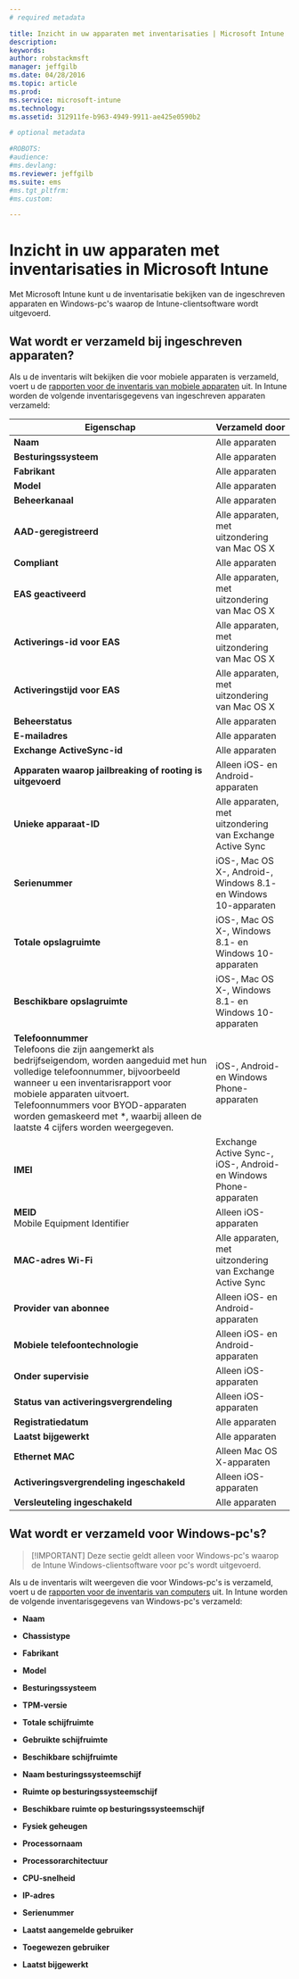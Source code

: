 ```yaml
---
# required metadata

title: Inzicht in uw apparaten met inventarisaties | Microsoft Intune
description:
keywords:
author: robstackmsft
manager: jeffgilb
ms.date: 04/28/2016
ms.topic: article
ms.prod:
ms.service: microsoft-intune
ms.technology:
ms.assetid: 312911fe-b963-4949-9911-ae425e0590b2

# optional metadata

#ROBOTS:
#audience:
#ms.devlang:
ms.reviewer: jeffgilb
ms.suite: ems
#ms.tgt_pltfrm:
#ms.custom:

---
```


# Inzicht in uw apparaten met inventarisaties in Microsoft Intune
Met Microsoft Intune kunt u de inventarisatie bekijken van de ingeschreven apparaten en Windows-pc's waarop de Intune-clientsoftware wordt uitgevoerd.

## Wat wordt er verzameld bij ingeschreven apparaten?
Als u de inventaris wilt bekijken die voor mobiele apparaten is verzameld, voert u de [rapporten voor de inventaris van mobiele apparaten](understand-microsoft-intune-operations-by-using-reports.md) uit. In Intune worden de volgende inventarisgegevens van ingeschreven apparaten verzameld:

|Eigenschap|Verzameld door|
|------------|-----------------------|
|**Naam**|Alle apparaten|
|**Besturingssysteem**|Alle apparaten|
|**Fabrikant**|Alle apparaten|
|**Model**|Alle apparaten|
|**Beheerkanaal**|Alle apparaten|
|**AAD-geregistreerd**|Alle apparaten, met uitzondering van Mac OS X|
|**Compliant**|Alle apparaten|
|**EAS geactiveerd**|Alle apparaten, met uitzondering van Mac OS X|
|**Activerings-id voor EAS**|Alle apparaten, met uitzondering van Mac OS X|
|**Activeringstijd voor EAS**|Alle apparaten, met uitzondering van Mac OS X|
|**Beheerstatus**|Alle apparaten|
|**E-mailadres**|Alle apparaten|
|**Exchange ActiveSync-id**|Alle apparaten|
|**Apparaten waarop jailbreaking of rooting is uitgevoerd**|Alleen iOS- en Android-apparaten|
|**Unieke apparaat-ID**|Alle apparaten, met uitzondering van Exchange Active Sync|
|**Serienummer**|iOS-, Mac OS X-, Android-, Windows 8.1- en Windows 10-apparaten|
|**Totale opslagruimte**|iOS-, Mac OS X-, Windows 8.1- en Windows 10-apparaten|
|**Beschikbare opslagruimte**|iOS-, Mac OS X-, Windows 8.1- en Windows 10-apparaten|
|**Telefoonnummer**<br>Telefoons die zijn aangemerkt als bedrijfseigendom, worden aangeduid met hun volledige telefoonnummer, bijvoorbeeld wanneer u een inventarisrapport voor mobiele apparaten uitvoert. Telefoonnummers voor BYOD-apparaten worden gemaskeerd met &#42;, waarbij alleen de laatste 4 cijfers worden weergegeven.|iOS-, Android- en Windows Phone-apparaten|
|**IMEI**|Exchange Active Sync-, iOS-, Android- en Windows Phone-apparaten|
|**MEID**<br>Mobile Equipment Identifier|Alleen iOS-apparaten|
|**MAC-adres Wi-Fi**|Alle apparaten, met uitzondering van Exchange Active Sync|
|**Provider van abonnee**|Alleen iOS- en Android-apparaten|
|**Mobiele telefoontechnologie**|Alleen iOS- en Android-apparaten|
|**Onder supervisie**|Alleen iOS-apparaten|
|**Status van activeringsvergrendeling**|Alleen iOS-apparaten|
|**Registratiedatum**|Alle apparaten|
|**Laatst bijgewerkt**|Alle apparaten|
|**Ethernet MAC**|Alleen Mac OS X-apparaten|
|**Activeringsvergrendeling ingeschakeld**|Alleen iOS-apparaten|
|**Versleuteling ingeschakeld**|Alle apparaten|

## Wat wordt er verzameld voor Windows-pc's?
> [!IMPORTANT] Deze sectie geldt alleen voor Windows-pc's waarop de Intune Windows-clientsoftware voor pc's wordt uitgevoerd.

Als u de inventaris wilt weergeven die voor Windows-pc's is verzameld, voert u de [rapporten voor de inventaris van computers](understand-microsoft-intune-operations-by-using-reports.md) uit. In Intune worden de volgende inventarisgegevens van Windows-pc's verzameld:

-   **Naam**

-   **Chassistype**

-   **Fabrikant**

-   **Model**

-   **Besturingssysteem**

-   **TPM-versie**

-   **Totale schijfruimte**

-   **Gebruikte schijfruimte**

-   **Beschikbare schijfruimte**

-   **Naam besturingssysteemschijf**

-   **Ruimte op besturingssysteemschijf**

-   **Beschikbare ruimte op besturingssysteemschijf**

-   **Fysiek geheugen**

-   **Processornaam**

-   **Processorarchitectuur**

-   **CPU-snelheid**

-   **IP-adres**

-   **Serienummer**

-   **Laatst aangemelde gebruiker**

-   **Toegewezen gebruiker**

-   **Laatst bijgewerkt**

<!-- this section below belongs in the planning journey
### See Also
[Monitoring and reports with Microsoft Intune](monitoring-and-reports-with-microsoft-intune.md)
-->


<!--HONumber=May16_HO2-->


